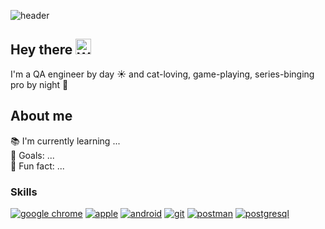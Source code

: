 ![header](https://capsule-render.vercel.app/api?type=soft&color=gradient&height=100&section=header&text=Daria%20Arkhipova%&fontSize=80&animation=twinkling&fontAlignY=55)

## Hey there <img src="https://raw.githubusercontent.com/Tarikul-Islam-Anik/Animated-Fluent-Emojis/master/Emojis/Hand%20gestures/Waving%20Hand.png" alt="Waving Hand" width="25" height="25" /><br>

I'm a QA engineer by day ☀ and cat-loving, game-playing, series-binging pro by night 🌙<br>

## About me

📚 I'm currently learning ... <br>
🎯 Goals: ... <br>
🎲 Fun fact: ... <br>

### Skills

<a href='https://github.com/shivamkapasia0' target="_blank"><img alt='google chrome' src='https://img.shields.io/badge/web_testing-100000?style=for-the-badge&logo=google chrome&logoColor=white&labelColor=2F2F2F&color=2F2F2F'/></a>
<a href='https://github.com/shivamkapasia0' target="_blank"><img alt='apple' src='https://img.shields.io/badge/ios_testing-100000?style=for-the-badge&logo=apple&logoColor=white&labelColor=2F2F2F&color=2F2F2F'/></a>
<a href='https://github.com/shivamkapasia0' target="_blank"><img alt='android' src='https://img.shields.io/badge/android_testing-100000?style=for-the-badge&logo=android&logoColor=white&labelColor=2F2F2F&color=2F2F2F'/></a>
<a href='https://github.com/shivamkapasia0' target="_blank"><img alt='git' src='https://img.shields.io/badge/git-100000?style=for-the-badge&logo=git&logoColor=white&labelColor=2F2F2F&color=2F2F2F'/></a>
<a href='https://github.com/shivamkapasia0' target="_blank"><img alt='postman' src='https://img.shields.io/badge/postman-100000?style=for-the-badge&logo=postman&logoColor=white&labelColor=2F2F2F&color=2F2F2F'/></a>
<a href='https://github.com/shivamkapasia0' target="_blank"><img alt='postgresql' src='https://img.shields.io/badge/SQL-100000?style=for-the-badge&logo=postgresql&logoColor=white&labelColor=2F2F2F&color=2F2F2F'/></a>
